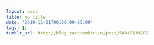 ```yaml
---
layout: post
title: no title
date: '2010-11-01T00:00:00-05:00'
tags: []
tumblr_url: http://blog.zachtemkin.us/post/58840139209
---
```

